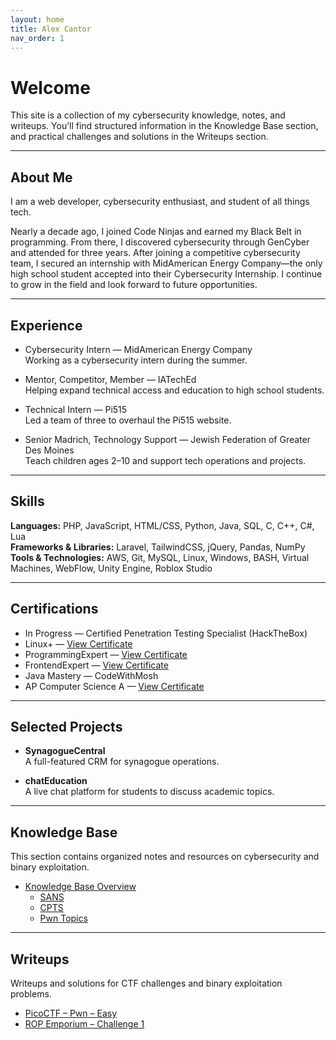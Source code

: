 ```yaml
---
layout: home
title: Alex Cantor
nav_order: 1
---
```


# Welcome

This site is a collection of my cybersecurity knowledge, notes, and writeups. You’ll find structured information in the Knowledge Base section, and practical challenges and solutions in the Writeups section.

---

## About Me

I am a web developer, cybersecurity enthusiast, and student of all things tech.

Nearly a decade ago, I joined Code Ninjas and earned my Black Belt in programming. From there, I discovered cybersecurity through GenCyber and attended for three years. After joining a competitive cybersecurity team, I secured an internship with MidAmerican Energy Company—the only high school student accepted into their Cybersecurity Internship. I continue to grow in the field and look forward to future opportunities.

---

## Experience

- Cybersecurity Intern — MidAmerican Energy Company  
  Working as a cybersecurity intern during the summer.

- Mentor, Competitor, Member — IATechEd  
  Helping expand technical access and education to high school students.

- Technical Intern — Pi515  
  Led a team of three to overhaul the Pi515 website.

- Senior Madrich, Technology Support — Jewish Federation of Greater Des Moines  
  Teach children ages 2–10 and support tech operations and projects.

---

## Skills

**Languages:** PHP, JavaScript, HTML/CSS, Python, Java, SQL, C, C++, C#, Lua  
**Frameworks & Libraries:** Laravel, TailwindCSS, jQuery, Pandas, NumPy  
**Tools & Technologies:** AWS, Git, MySQL, Linux, Windows, BASH, Virtual Machines, WebFlow, Unity Engine, Roblox Studio

---

## Certifications

- In Progress — Certified Penetration Testing Specialist (HackTheBox)
- Linux+ — [View Certificate](https://certification.testout.com/managecert?certificateID=6-2C6-VGDVR9)
- ProgrammingExpert — [View Certificate](https://certificate.algoexpert.io/ProgrammingExpert%20Certificate%20PE-0bd61ab533)
- FrontendExpert — [View Certificate](https://certificate.algoexpert.io/FrontendExpert%20Certificate%20FE-35171cad34)
- Java Mastery — CodeWithMosh
- AP Computer Science A — [View Certificate](https://udemy-certificate.s3.amazonaws.com/pdf/UC-468666e9-da01-44f7-b29e-f3c576315af0.pdf)

---

## Selected Projects

- **SynagogueCentral**  
  A full-featured CRM for synagogue operations.

- **chatEducation**  
  A live chat platform for students to discuss academic topics.

---

## Knowledge Base

This section contains organized notes and resources on cybersecurity and binary exploitation.

- [Knowledge Base Overview](_knowledge_base/index.md)
  - [SANS](/_knowledge_base/SANS/index.md)
  - [CPTS](/_knowledge_base/CPTS/index.md)
  - [Pwn Topics](/_knowledge_base/pwn/index.md)

---

## Writeups

Writeups and solutions for CTF challenges and binary exploitation problems.

- [PicoCTF – Pwn – Easy](/_writeups/PicoCTF/pwn/easy.md)
- [ROP Emporium – Challenge 1](/_writeups/ROPEmporium/challenge%201%20-%20ret2win.md)